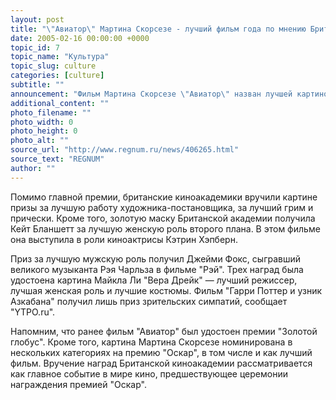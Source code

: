 ```yaml
---
layout: post
title: "\"Авиатор\" Мартина Скорсезе - лучший фильм года по мнению Британской киноакадемии"
date: 2005-02-16 00:00:00 +0000
topic_id: 7
topic_name: "Культура"
topic_slug: culture
categories: [culture]
subtitle: ""
announcement: "Фильм Мартина Скорсезе \"Авиатор\" назван лучшей картиной года по версии Британской киноакадемии BAFTA за 2005 год. \"Авиатор\", номинировавшийся в 14 категориях, но победил лишь в четырех."
additional_content: ""
photo_filename: ""
photo_width: 0
photo_height: 0
photo_alt: ""
source_url: "http://www.regnum.ru/news/406265.html"
source_text: "REGNUM"
author: ""
---
```

Помимо главной премии, британские киноакадемики вручили картине призы за лучшую работу художника-постановщика, за лучший грим и прически. Кроме того, золотую маску Британской академии получила Кейт Бланшетт за лучшую женскую роль второго плана. В этом фильме она выступила в роли киноактрисы Кэтрин Хэпберн.

Приз за лучшую мужскую роль получил Джейми Фокс, сыгравший великого музыканта Рэя Чарльза в фильме "Рэй". Трех наград была удостоена картина Майкла Ли "Вера Дрейк" &mdash; лучший режиссер, лучшая женская роль и лучшие костюмы. Фильм "Гарри Поттер и узник Азкабана" получил лишь приз зрительских симпатий, сообщает "YТРО.ru".

Напомним, что ранее фильм "Авиатор" был удостоен премии "Золотой глобус". Кроме того, картина Мартина Скорсезе номинирована в нескольких категориях на премию "Оскар", в том числе и как лучший фильм. Вручение наград Британской киноакадемии рассматривается как главное событие в мире кино, предшествующее церемонии награждения премией "Оскар".
